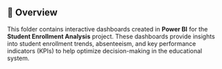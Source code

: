 ## 📌 Overview  


This folder contains interactive dashboards created in **Power BI** for the **Student Enrollment Analysis** project. These dashboards provide insights into student enrollment trends, absenteeism, and key performance indicators (KPIs) to help optimize decision-making in the educational system.  
